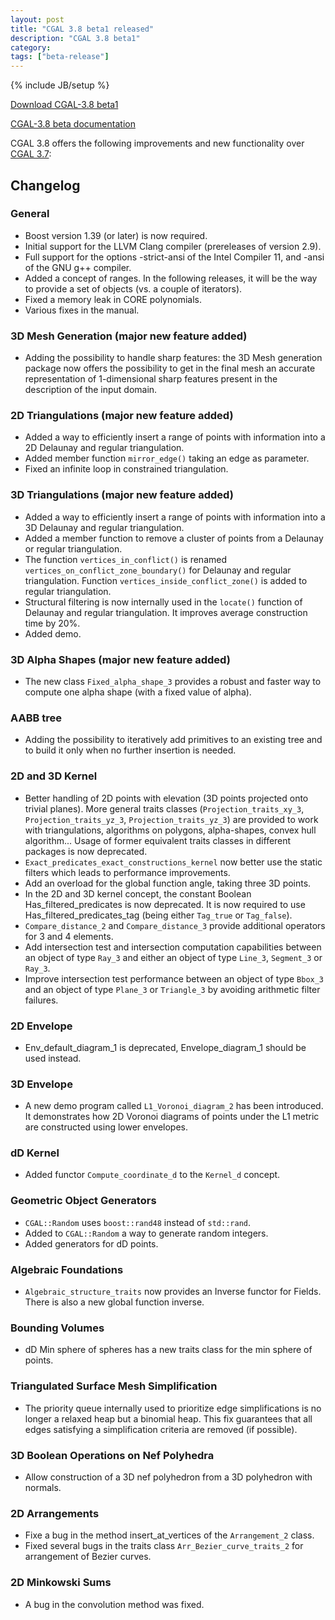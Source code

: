 ```yaml
---
layout: post
title: "CGAL 3.8 beta1 released"
description: "CGAL 3.8 beta1"
category:
tags: ["beta-release"]
---
```

{% include JB/setup %}

<i class="bi bi-arrow-down-circle"></i>
<a href="https://github.com/CGAL/cgal/releases/tag/releases%2FCGAL-3.8-beta1">Download CGAL-3.8 beta1</a>

<i class="bi bi-book"></i>
<a href="https://doc.cgal.org/Manual/3.8/doc_html/cgal_manual/packages.html">CGAL-3.8 beta documentation</a>

<p>CGAL 3.8 offers the following improvements and new functionality over
<a href="../../../../2010/10/15/cgal-37">CGAL 3.7</a>:</p>

<div class="product-detail-info" markdown="1">

## Changelog

### General

-   Boost version 1.39 (or later) is now required.
-   Initial support for the LLVM Clang compiler (prereleases of version 2.9).
-   Full support for the options -strict-ansi of the Intel Compiler 11,
    and -ansi of the GNU g++ compiler.
-   Added a concept of ranges. In the following releases, it will be
    the way to provide a set of objects (vs. a couple of iterators).
-   Fixed a memory leak in CORE polynomials.
-   Various fixes in the manual.

### 3D Mesh Generation (major new feature added)

-   Adding the possibility to handle sharp features: the 3D Mesh
    generation package now offers the possibility to get in the final
    mesh an accurate representation of 1-dimensional sharp features
    present in the description of the input domain.

### 2D Triangulations (major new feature added)

-   Added a way to efficiently insert a range of points with information
    into a 2D Delaunay and regular triangulation.
-   Added member function `mirror_edge()` taking an edge as parameter.
-   Fixed an infinite loop in constrained triangulation.

### 3D Triangulations (major new feature added)

-   Added a way to efficiently insert a range of points with information
    into a 3D Delaunay and regular triangulation.
-   Added a member function to remove a cluster of points from a Delaunay
    or regular triangulation.
-   The function `vertices_in_conflict()` is renamed
    `vertices_on_conflict_zone_boundary()` for Delaunay and regular
    triangulation. Function `vertices_inside_conflict_zone()` is added to
    regular triangulation.
-   Structural filtering is now internally used in the `locate()` function of
    Delaunay and regular triangulation. It improves average construction
    time by 20%.
-   Added demo.

### 3D Alpha Shapes (major new feature added)

-   The new class `Fixed_alpha_shape_3` provides a robust and faster
    way to compute one alpha shape (with a fixed value of alpha).

### AABB tree

-   Adding the possibility to iteratively add primitives to an existing
    tree and to build it only when no further insertion is needed.

### 2D and 3D Kernel

-   Better handling of 2D points with elevation (3D points projected
    onto trivial planes). More general traits classes (`Projection_traits_xy_3`,
    `Projection_traits_yz_3`, `Projection_traits_yz_3`) are provided to
    work with triangulations, algorithms on polygons, alpha-shapes,
    convex hull algorithm... Usage of former equivalent traits classes
    in different packages is now deprecated.
-   `Exact_predicates_exact_constructions_kernel` now better use the
    static filters which leads to performance improvements.
-   Add an overload for the global function angle, taking three 3D
    points.
-   In the 2D and 3D kernel concept, the constant Boolean
    Has_filtered_predicates is now deprecated. It is now required to
    use Has_filtered_predicates_tag (being either `Tag_true` or
    `Tag_false`).
-   `Compare_distance_2` and `Compare_distance_3` provide additional
    operators for 3 and 4 elements.
-   Add intersection test and intersection computation capabilities
    between an object of type `Ray_3` and either an object of type
    `Line_3`, `Segment_3` or `Ray_3`.
-   Improve intersection test performance between an object of type
    `Bbox_3` and an object of type `Plane_3` or `Triangle_3` by avoiding
    arithmetic filter failures.

### 2D Envelope

-   Env_default_diagram_1 is deprecated, Envelope_diagram_1 should
    be used instead.

### 3D Envelope

-   A new demo program called `L1_Voronoi_diagram_2` has been
    introduced. It demonstrates how 2D Voronoi diagrams of points under
    the L1 metric are constructed using lower envelopes.

### dD Kernel

-   Added functor `Compute_coordinate_d` to the `Kernel_d` concept.

### Geometric Object Generators

-   `CGAL::Random` uses `boost::rand48` instead of `std::rand`.
-   Added to `CGAL::Random` a way to generate random integers.
-   Added generators for dD points.

### Algebraic Foundations

-   `Algebraic_structure_traits` now provides an Inverse functor for
    Fields. There is also a new global function inverse.

### Bounding Volumes

-   dD Min sphere of spheres has a new traits class for the min sphere
    of points.

### Triangulated Surface Mesh Simplification

-   The priority queue internally used to prioritize edge
    simplifications is no longer a relaxed heap but a binomial heap.
    This fix guarantees that all edges satisfying a simplification
    criteria are removed (if possible).

### 3D Boolean Operations on Nef Polyhedra

-   Allow construction of a 3D nef polyhedron from a 3D polyhedron with normals.

### 2D Arrangements

-   Fixe a bug in the method insert_at_vertices of the `Arrangement_2`
    class.
-   Fixed several bugs in the traits class `Arr_Bezier_curve_traits_2`
    for arrangement of Bezier curves.

### 2D Minkowski Sums

-   A bug in the convolution method was fixed.
</div>
